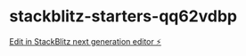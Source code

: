 # stackblitz-starters-qq62vdbp

[Edit in StackBlitz next generation editor ⚡️](https://stackblitz.com/~/github.com/igor2000xp/stackblitz-starters-qq62vdbp)
